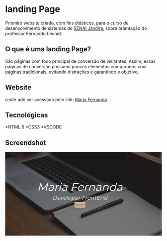 # landing Page
Priemiro website criado, com fins didáticos, para o curso de desenvolvimento de sistemas do [SENAI Jandira](https://jandira.sp.senai.br/), sobre orientação do professor Fernando Leonid.

## O que é uma landing Page?
São páginas com foco principal de conversão de visitantes. Assim, essas páginas de conversão possuem poucos elementos comparados com páginas tradicionais, evitando distrações e garantindo o objetivo.

## Website
o site pde ser acessado pelo link:
[Maria Fernanda](https://mariahfernanda.github.io/landing-page-b/)

## Tecnológicas
*HTML 5
*CSS3
*VSCODE

## Screendshot
![](site.png)